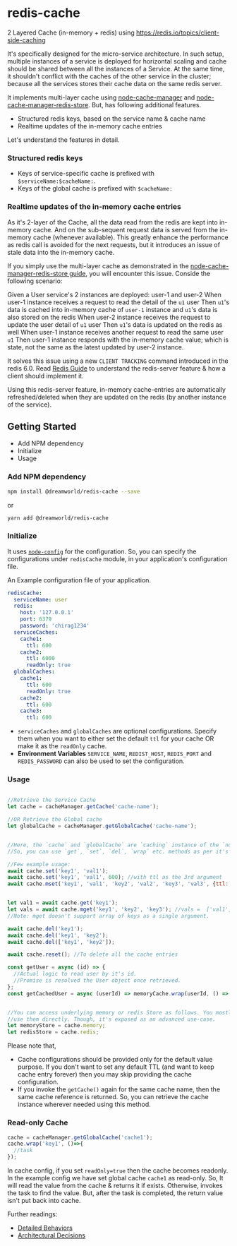 # redis-cache
2 Layered Cache (in-memory + redis) using https://redis.io/topics/client-side-caching

It's specifically designed for the micro-service architecture. In such setup, multiple instances of a service is deployed for horizontal scaling and cache should be shared between all the instances of a Service. At the same time, it shouldn't conflict with the caches of the other service in the cluster; because all the services stores their cache data on the same redis server.

It implements multi-layer cache using [node-cache-manager][node-cache-manager] and [node-cache-manager-redis-store][node-cache-manager-redis-store]. But, has following  additional features.
- Structured redis keys, based on the service name & cache name
- Realtime updates of the in-memory cache entries


Let's understand the features in detail.
### Structured redis keys
- Keys of service-specific cache is prefixed with `$serviceName:$cacheName:`.
- Keys of the global cache is prefixed with `$cacheName:`


### Realtime updates of the in-memory cache entries

As it's 2-layer of the Cache, all the data read from the redis are kept into in-memory cache. 
And on the sub-sequent request data is served from the in-memory cache (whenever available).
This greatly enhance the performance as redis call is avoided for the next requests, but it introduces an issue of stale data into the in-memory cache.

If you simply use the multi-layer cache as demonstrated in the  [node-cache-manager-redis-store guide][node-cache-manager-redis-store], you will encounter this issue. Conside the following scenario:

Given a User service's 2 instances are deployed: user-1 and user-2
When user-1 instance receives a request to read the detail of the `u1` user
Then `u1`'s data is cached into in-memory cache of `user-1` instance 
and `u1`'s data is also stored on the redis 
When user-2 instance receives the request to update the user detail of `u1` user
Then `u1`'s data is updated on the redis as well
When user-1 instance receives another request to read the same user `u1`
Then user-1 instance responds with the in-memory cache value; which is state, not the same as the latest updated by user-2 instance.


It solves this issue using a new `CLIENT TRACKING` command introduced in the redis 6.0. Read [Redis Guide](https://redis.io/topics/client-side-caching) to understand the redis-server feature & how a client should implement it.

Using this redis-server feature, in-memory cache-entries are automatically refreshed/deleted when they are updated on the redis (by another instance of the service).
## Getting Started
- Add NPM dependency
- Initialize
- Usage

### Add NPM dependency

```sh
npm install @dreamworld/redis-cache --save
```

or

```sh
yarn add @dreamworld/redis-cache
```
### Initialize

It uses [`node-config`][node-config] for the configuration. So, you can specify the configurations under `redisCache` module, in your application's configuration file.

An Example configuration file of your application.

```yaml
redisCache:
  serviceName: user
  redis:
    host: '127.0.0.1'
    port: 6379
    password: 'chirag1234'
  serviceCaches:
    cache1:
      ttl: 600
    cache2:
      ttl: 6000
      readOnly: true
  globalCaches:
    cache1:
      ttl: 600
      readOnly: true
    cache2:
      ttl: 600
    cache3:
      ttl: 600
```

- `serviceCaches` and `globalCaches` are optional configurations. Specify them when you want
  to either set the default `ttl` for your cache OR make it as the `readOnly` cache.
- **Environment Variables** `SERVICE_NAME`, `REDIST_HOST`, `REDIS_PORT` and `REDIS_PASSWORD` can also be used to set the configuration.
### Usage

```javascript

//Retrieve the Service Cache
let cache = cacheManager.getCache('cache-name');

//OR Retrieve the Global cache
let globalCache = cacheManager.getGlobalCache('cache-name');


//Here, the `cache` and `globalCache` are `caching` instance of the `node-cache-manager`. 
//So, you can use `get`, `set`, `del`, `wrap` etc. methods as per it's usage pattern.

//Few example usage:
await cache.set('key1', 'val1');
await cache.set('key1', 'val1', 600); //with ttl as the 3rd argument
await cache.mset('key1', 'val1', 'key2', 'val2', 'key3', 'val3', {ttl: 600});


let val1 = await cache.get('key1');
let vals = await cache.mget('key1', 'key2', 'key3'); //vals =  ['val1', null, 'val3'];
//Note: mget doesn't support array of keys as a single argument.

await cache.del('key1');
await cache.del('key1', 'key2');
await cache.del(['key1', 'key2']);

await cache.reset(); //To delete all the cache entries

const getUser = async (id) => {
  //Actual logic to read user by it's id.
  //Promise is resolved the User object once retrieved.
};
const getCachedUser = async (userId) => memoryCache.wrap(userId, () => getUser(userId));


//You can access underlying memory or redis Store as follows. You mostly don't need to
//use them directly. Though, it's exposed as an advanced use-case.
let memoryStore = cache.memory;
let redisStore = cache.redis;
```

Please note that,
- Cache configurations should be provided only for the default value purpose. If you don't want to set any default TTL (and want to keep cache entry forever) then you may skip providing the cache configuration.
- If you invoke the `getCache()` again for the same cache name, then the same cache reference
is returned. So, you can retrieve the cache instance wherever needed using this method.

### Read-only Cache

```javascript
cache = cacheManager.getGlobalCache('cache1');
cache.wrap('key1', ()=>{
  //task
});
```

In cache config, if you set `readOnly=true` then the cache becomes readonly. In the example config we have set global cache `cache1` as read-only. So, It will read the value from the cache & returns it if exists. Otherwise, invokes the task to find the value. But, after the task is completed, the return value isn't put back into cache.

Further readings:
- [Detailed Behaviors](./docs/behaviors.md)
- [Architectural Decisions](./docs/architectural-decisions.md)


[node-config]: https://www.npmjs.com/package/config
[node-cache-manager]: https://github.com/BryanDonovan/node-cache-manager
[node-cache-manager-redis-store]: https://github.com/dabroek/node-cache-manager-redis-store
